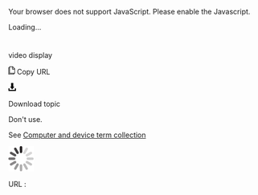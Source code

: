 Your browser does not support JavaScript. Please enable the Javascript.

Loading...

# 

video display

![Copy URL](video-display_files/Copy.png)
Copy URL

![Download](video-display_files/Download.png)

Download topic

Don't use. 

See [Computer and device term collection](https://worldready.cloudapp.net/Styleguide/Read?id=2700&topicid=26597)

![In progress](video-display_files/activity-large.gif)

URL :
